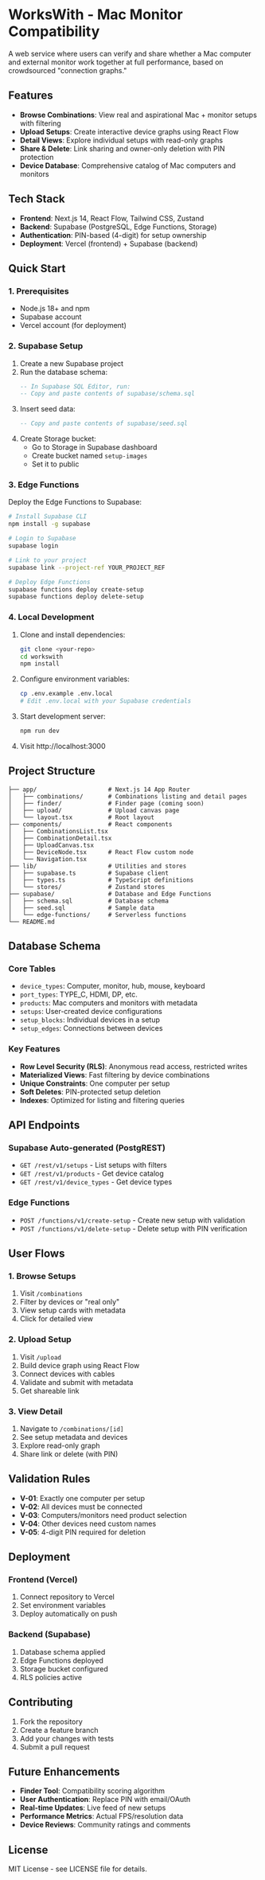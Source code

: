 # WorksWith - Mac Monitor Compatibility

A web service where users can verify and share whether a Mac computer and external monitor work together at full performance, based on crowdsourced "connection graphs."

## Features

- **Browse Combinations**: View real and aspirational Mac + monitor setups with filtering
- **Upload Setups**: Create interactive device graphs using React Flow
- **Detail Views**: Explore individual setups with read-only graphs
- **Share & Delete**: Link sharing and owner-only deletion with PIN protection
- **Device Database**: Comprehensive catalog of Mac computers and monitors

## Tech Stack

- **Frontend**: Next.js 14, React Flow, Tailwind CSS, Zustand
- **Backend**: Supabase (PostgreSQL, Edge Functions, Storage)
- **Authentication**: PIN-based (4-digit) for setup ownership
- **Deployment**: Vercel (frontend) + Supabase (backend)

## Quick Start

### 1. Prerequisites

- Node.js 18+ and npm
- Supabase account
- Vercel account (for deployment)

### 2. Supabase Setup

1. Create a new Supabase project
2. Run the database schema:
   ```sql
   -- In Supabase SQL Editor, run:
   -- Copy and paste contents of supabase/schema.sql
   ```
3. Insert seed data:
   ```sql
   -- Copy and paste contents of supabase/seed.sql
   ```
4. Create Storage bucket:
   - Go to Storage in Supabase dashboard
   - Create bucket named `setup-images`
   - Set it to public

### 3. Edge Functions

Deploy the Edge Functions to Supabase:

```bash
# Install Supabase CLI
npm install -g supabase

# Login to Supabase
supabase login

# Link to your project
supabase link --project-ref YOUR_PROJECT_REF

# Deploy Edge Functions
supabase functions deploy create-setup
supabase functions deploy delete-setup
```

### 4. Local Development

1. Clone and install dependencies:
   ```bash
   git clone <your-repo>
   cd workswith
   npm install
   ```

2. Configure environment variables:
   ```bash
   cp .env.example .env.local
   # Edit .env.local with your Supabase credentials
   ```

3. Start development server:
   ```bash
   npm run dev
   ```

4. Visit http://localhost:3000

## Project Structure

```
├── app/                    # Next.js 14 App Router
│   ├── combinations/       # Combinations listing and detail pages
│   ├── finder/             # Finder page (coming soon)
│   ├── upload/             # Upload canvas page
│   └── layout.tsx          # Root layout
├── components/             # React components
│   ├── CombinationsList.tsx
│   ├── CombinationDetail.tsx
│   ├── UploadCanvas.tsx
│   ├── DeviceNode.tsx      # React Flow custom node
│   └── Navigation.tsx
├── lib/                    # Utilities and stores
│   ├── supabase.ts         # Supabase client
│   ├── types.ts            # TypeScript definitions
│   └── stores/             # Zustand stores
├── supabase/               # Database and Edge Functions
│   ├── schema.sql          # Database schema
│   ├── seed.sql            # Sample data
│   └── edge-functions/     # Serverless functions
└── README.md
```

## Database Schema

### Core Tables

- `device_types`: Computer, monitor, hub, mouse, keyboard
- `port_types`: TYPE_C, HDMI, DP, etc.
- `products`: Mac computers and monitors with metadata
- `setups`: User-created device configurations
- `setup_blocks`: Individual devices in a setup
- `setup_edges`: Connections between devices

### Key Features

- **Row Level Security (RLS)**: Anonymous read access, restricted writes
- **Materialized Views**: Fast filtering by device combinations
- **Unique Constraints**: One computer per setup
- **Soft Deletes**: PIN-protected setup deletion
- **Indexes**: Optimized for listing and filtering queries

## API Endpoints

### Supabase Auto-generated (PostgREST)
- `GET /rest/v1/setups` - List setups with filters
- `GET /rest/v1/products` - Get device catalog
- `GET /rest/v1/device_types` - Get device types

### Edge Functions
- `POST /functions/v1/create-setup` - Create new setup with validation
- `POST /functions/v1/delete-setup` - Delete setup with PIN verification

## User Flows

### 1. Browse Setups
1. Visit `/combinations`
2. Filter by devices or "real only"
3. View setup cards with metadata
4. Click for detailed view

### 2. Upload Setup
1. Visit `/upload`
2. Build device graph using React Flow
3. Connect devices with cables
4. Validate and submit with metadata
5. Get shareable link

### 3. View Detail
1. Navigate to `/combinations/[id]`
2. See setup metadata and devices
3. Explore read-only graph
4. Share link or delete (with PIN)

## Validation Rules

- **V-01**: Exactly one computer per setup
- **V-02**: All devices must be connected
- **V-03**: Computers/monitors need product selection
- **V-04**: Other devices need custom names
- **V-05**: 4-digit PIN required for deletion

## Deployment

### Frontend (Vercel)

1. Connect repository to Vercel
2. Set environment variables
3. Deploy automatically on push

### Backend (Supabase)

1. Database schema applied
2. Edge Functions deployed
3. Storage bucket configured
4. RLS policies active

## Contributing

1. Fork the repository
2. Create a feature branch
3. Add your changes with tests
4. Submit a pull request

## Future Enhancements

- **Finder Tool**: Compatibility scoring algorithm
- **User Authentication**: Replace PIN with email/OAuth
- **Real-time Updates**: Live feed of new setups
- **Performance Metrics**: Actual FPS/resolution data
- **Device Reviews**: Community ratings and comments

## License

MIT License - see LICENSE file for details. 